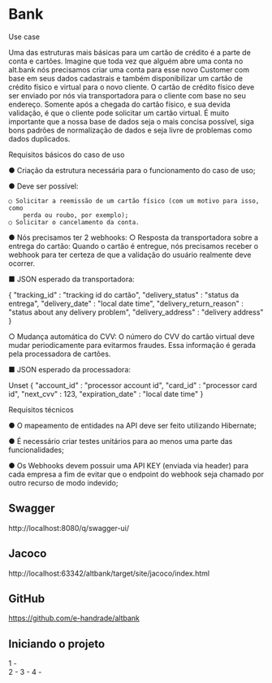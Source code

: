 # Bank

Use case

Uma das estruturas mais básicas para um cartão de crédito é a parte de conta e cartões.
Imagine que toda vez que alguém abre uma conta no alt.bank nós precisamos criar uma
conta para esse novo Customer com base em seus dados cadastrais e também
disponibilizar um cartão de crédito físico e virtual para o novo cliente.
O cartão de crédito físico deve ser enviado por nós via transportadora para o cliente com
base no seu endereço. Somente após a chegada do cartão físico, e sua devida validação, é
que o cliente pode solicitar um cartão virtual.
É muito importante que a nossa base de dados seja o mais concisa possível, siga bons
padrões de normalização de dados e seja livre de problemas como dados duplicados.

Requisitos básicos do caso de uso

● Criação da estrutura necessária para o funcionamento do caso de uso;

● Deve ser possível:

	○ Solicitar a reemissão de um cartão físico (com um motivo para isso, como
		perda ou roubo, por exemplo);
	○ Solicitar o cancelamento da conta.

● Nós precisamos ter 2 webhooks:
	○ Resposta da transportadora sobre a entrega do cartão: Quando o cartão
		é entregue, nós precisamos receber o webhook para ter certeza de que a
		validação do usuário realmente deve ocorrer.

■ JSON esperado da transportadora:

{
   "tracking_id" : "tracking id do cartão",
   "delivery_status" : "status da entrega",
   "delivery_date" : "local date time",
   "delivery_return_reason" : "status about any delivery problem",
   "delivery_address" : "delivery address"
}

○ Mudança automática do CVV: O número do CVV do cartão virtual deve
mudar periodicamente para evitarmos fraudes. Essa informação é gerada
pela processadora de cartões.

■ JSON esperado da processadora:

Unset
{
   "account_id" : "processor account id",
   "card_id" : "processor card id",
   "next_cvv" : 123,
   "expiration_date" : "local date time"
}

Requisitos técnicos

● O mapeamento de entidades na API deve ser feito utilizando Hibernate;

● É necessário criar testes unitários para ao menos uma parte das funcionalidades;

● Os Webhooks devem possuir uma API KEY (enviada via header) para cada empresa
a fim de evitar que o endpoint do webhook seja chamado por outro recurso de modo
indevido;

## Swagger

http://localhost:8080/q/swagger-ui/

## Jacoco

http://localhost:63342/altbank/target/site/jacoco/index.html

## GitHub

https://github.com/e-handrade/altbank

## Iniciando o projeto

1 -  
2 - 
3 - 
4 -  


